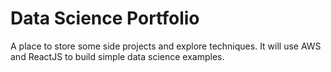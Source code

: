 # Data Science Portfolio

A place to store some side projects and explore techniques. It will use AWS and ReactJS to build simple data science examples.
